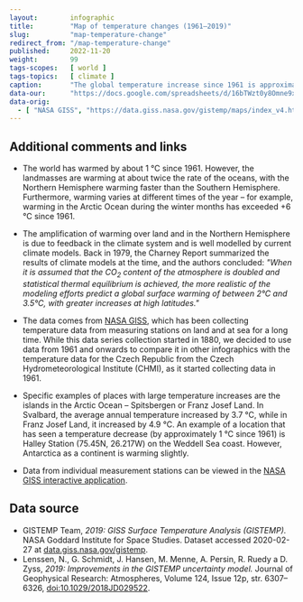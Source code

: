 ```yaml
---
layout:        infographic
title:         "Map of temperature changes (1961–2019)"
slug:          "map-temperature-change"
redirect_from: "/map-temperature-change"
published:     2022-11-20
weight:        99
tags-scopes:   [ world ]
tags-topics:   [ climate ]
caption:       "The global temperature increase since 1961 is approximately 1.1 °C. However, the warming rate is not the same for all locations: while the temperature in most of the planet's oceans has not increased by more than 0.8 °C, most of the world's land is warming considerably faster. The highest warming rate on Earth (over 4 °C in the last 60 years) is in the Arctic Ocean."
data-our:      "https://docs.google.com/spreadsheets/d/16bTWzt0y8Omne9xxjd3o1rpszF764ATaC5UpFO5Zd7I/edit?usp=sharing"
data-orig:
  - [ "NASA GISS", "https://data.giss.nasa.gov/gistemp/maps/index_v4.html" ]
---
```


## Additional comments and links

* The world has warmed by about 1 °C since 1961<!--(see infographics [Global temperature anomaly](/infografiky/teplotni-anomalie))-->. However, the landmasses are warming at about twice the rate of the oceans, with the Northern Hemisphere warming faster than the Southern Hemisphere. Furthermore, warming varies at different times of the year – for example, warming in the Arctic Ocean during the winter months has exceeded +6 °C since 1961.

* The amplification of warming over land and in the Northern Hemisphere is due to feedback in the climate system and is well modelled by current climate models. Back in 1979, the Charney Report summarized the results of climate models at the time, and the authors concluded: _"When it is assumed that the CO<sub>2</sub> content of the atmosphere is doubled and statistical thermal equilibrium is achieved, the more realistic of the modeling efforts predict a global surface warming of between 2°C and 3.5°C, with greater increases at high latitudes."_

* The data comes from [NASA GISS](https://data.giss.nasa.gov/gistemp/), which has been collecting temperature data from measuring stations on land and at sea for a long time. While this data series collection started in 1880, we decided to use data from 1961 and onwards to compare it in other infographics with the temperature data for the Czech Republic from the Czech Hydrometeorological Institute (CHMI), as it started collecting data in 1961.

* Specific examples of places with large temperature increases are the islands in the Arctic Ocean – Spitsbergen or Franz Josef Land. In Svalbard, the average annual temperature increased by 3.7 °C, while in Franz Josef Land, it increased by 4.9 °C. An example of a location that has seen a temperature decrease (by approximately 1 °C since 1961) is Halley Station (75.45N, 26.217W) on the Weddell Sea coast. However, Antarctica as a continent is warming slightly.

* Data from individual measurement stations can be viewed in the [NASA GISS interactive application](https://data.giss.nasa.gov/gistemp/station_data_v4_globe/).

## Data source

* GISTEMP Team, _2019: GISS Surface Temperature Analysis (GISTEMP)._ NASA Goddard Institute for Space Studies. Dataset accessed 2020-02-27 at [data.giss.nasa.gov/gistemp](https://data.giss.nasa.gov/gistemp/).
* Lenssen, N., G. Schmidt, J. Hansen, M. Menne, A. Persin, R. Ruedy a D. Zyss, _2019: Improvements in the GISTEMP uncertainty model._ Journal of Geophysical Research: Atmospheres, Volume 124, Issue 12p, str. 6307–6326, [doi:10.1029/2018JD029522](http://dx.doi.org/10.1029/2018JD029522).
